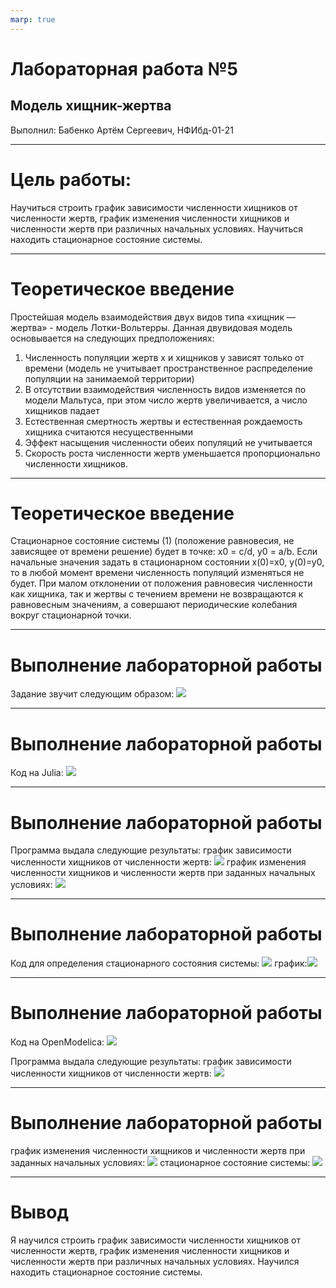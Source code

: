 ```yaml
---
marp: true
---
```


# Лабораторная работа №5

## Модель хищник-жертва

Выполнил: Бабенко Артём Сергеевич, НФИбд-01-21

---

# Цель работы:
Научиться строить график зависимости численности хищников от численности жертв, график изменения численности хищников и численности жертв при 
различных начальных условиях. Научиться находить стационарное состояние системы.

---

# Теоретическое введение

Простейшая модель взаимодействия двух видов типа «хищник — жертва» -
модель Лотки-Вольтерры. Данная двувидовая модель основывается на 
следующих предположениях:
1. Численность популяции жертв x и хищников y зависят только от времени 
(модель не учитывает пространственное распределение популяции на 
занимаемой территории)
2. В отсутствии взаимодействия численность видов изменяется по модели 
Мальтуса, при этом число жертв увеличивается, а число хищников падает
3. Естественная смертность жертвы и естественная рождаемость хищника 
считаются несущественными
4. Эффект насыщения численности обеих популяций не учитывается
5. Скорость роста численности жертв уменьшается пропорционально 
численности хищников.

---
# Теоретическое введение

Стационарное состояние системы (1) (положение равновесия, не зависящее 
от времени решение) будет в точке: x0 = c/d, y0 = a/b.
Если начальные значения задать в стационарном состоянии x(0)=x0, y(0)=y0, то в любой момент времени численность популяций изменяться не будет. При малом отклонении от положения равновесия численности как хищника, так и жертвы с течением времени не возвращаются к равновесным значениям, а совершают периодические колебания вокруг стационарной точки. 

---

# Выполнение лабораторной работы

Задание звучит следующим образом:
![](image/0.png) 


---

# Выполнение лабораторной работы

Код на Julia: 
![](image/1.png)

---

# Выполнение лабораторной работы

Программа выдала следующие результаты:
график зависимости численности хищников от численности жертв:
![](image/2.png) 
график изменения численности хищников и численности жертв при заданных начальных условиях:
![](image/3.png)

---

# Выполнение лабораторной работы

Код для определения стационарного состояния системы:
![](image/4.png)     график:![](image/5.png)

---

# Выполнение лабораторной работы

Код на OpenModelica: 
![](image/6.png)

Программа выдала следующие результаты:
график зависимости численности хищников от численности жертв:
![](image/7.png) 

---

# Выполнение лабораторной работы

график изменения численности хищников и численности жертв при заданных начальных условиях:
![](image/8.png)
стационарное состояние системы:
![](image/9.png)

---
# Вывод

Я научился строить график зависимости численности хищников от численности жертв, график изменения численности хищников и численности жертв при 
различных начальных условиях. Научился находить стационарное 
состояние системы.
